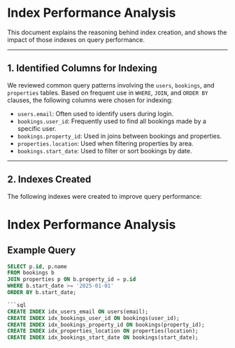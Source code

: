# Index Performance Analysis

This document explains the reasoning behind index creation, and shows the impact of those indexes on query performance.

---

## 1. Identified Columns for Indexing

We reviewed common query patterns involving the `users`, `bookings`, and `properties` tables. Based on frequent use in `WHERE`, `JOIN`, and `ORDER BY` clauses, the following columns were chosen for indexing:

- `users.email`: Often used to identify users during login.
- `bookings.user_id`: Frequently used to find all bookings made by a specific user.
- `bookings.property_id`: Used in joins between bookings and properties.
- `properties.location`: Used when filtering properties by area.
- `bookings.start_date`: Used to filter or sort bookings by date.

---

## 2. Indexes Created

The following indexes were created to improve query performance:
# Index Performance Analysis

## Example Query

```sql
SELECT p.id, p.name
FROM bookings b
JOIN properties p ON b.property_id = p.id
WHERE b.start_date >= '2025-01-01'
ORDER BY b.start_date;

```sql
CREATE INDEX idx_users_email ON users(email);
CREATE INDEX idx_bookings_user_id ON bookings(user_id);
CREATE INDEX idx_bookings_property_id ON bookings(property_id);
CREATE INDEX idx_properties_location ON properties(location);
CREATE INDEX idx_bookings_start_date ON bookings(start_date);
